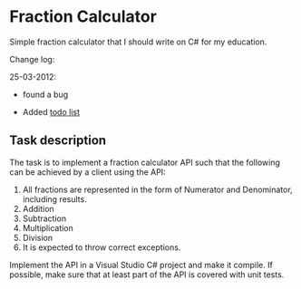 ﻿Fraction Calculator
===================

Simple fraction calculator that I should write on C# for my education. 

Change log:

25-03-2012:

+ found a bug

+ Added [todo list](TODO.markdown)

Task description
----------------

The task is to implement a fraction calculator API such that the following can be achieved by a client using the API:

1.	All fractions are represented in the form of Numerator and Denominator, including results.
2.	Addition
3.	Subtraction
4.	Multiplication
5.	Division
6.	It is expected to throw correct exceptions.


Implement the API in a Visual Studio C# project and make it compile. If possible, make sure that at least part of the API is covered with unit tests. 
